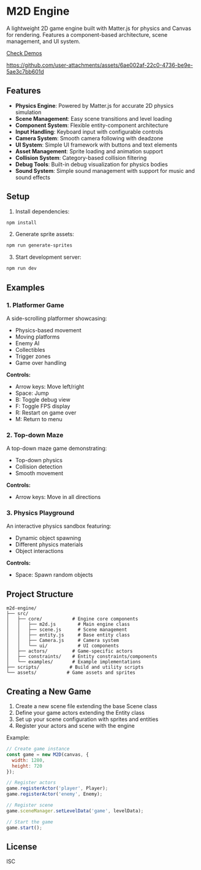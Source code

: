 # M2D Engine

A lightweight 2D game engine built with Matter.js for physics and Canvas for rendering. Features a component-based architecture, scene management, and UI system.

[Check Demos](https://mert.js.org/m2d-engine)

https://github.com/user-attachments/assets/6ae002af-22c0-4736-be9e-5ae3c7bb601d


## Features

- **Physics Engine**: Powered by Matter.js for accurate 2D physics simulation
- **Scene Management**: Easy scene transitions and level loading
- **Component System**: Flexible entity-component architecture
- **Input Handling**: Keyboard input with configurable controls
- **Camera System**: Smooth camera following with deadzone
- **UI System**: Simple UI framework with buttons and text elements
- **Asset Management**: Sprite loading and animation support
- **Collision System**: Category-based collision filtering
- **Debug Tools**: Built-in debug visualization for physics bodies
- **Sound System**: Simple sound management with support for music and sound effects

## Setup

1. Install dependencies:
```bash
npm install
```

2. Generate sprite assets:
```bash
npm run generate-sprites
```

3. Start development server:
```bash
npm run dev
```

## Examples

### 1. Platformer Game
A side-scrolling platformer showcasing:
- Physics-based movement
- Moving platforms
- Enemy AI
- Collectibles
- Trigger zones
- Game over handling

**Controls:**
- Arrow keys: Move left/right
- Space: Jump
- B: Toggle debug view
- F: Toggle FPS display
- R: Restart on game over
- M: Return to menu

### 2. Top-down Maze
A top-down maze game demonstrating:
- Top-down physics
- Collision detection
- Smooth movement

**Controls:**
- Arrow keys: Move in all directions

### 3. Physics Playground
An interactive physics sandbox featuring:
- Dynamic object spawning
- Different physics materials
- Object interactions

**Controls:**
- Space: Spawn random objects

## Project Structure

```
m2d-engine/
├── src/
│   ├── core/           # Engine core components
│   │   ├── m2d.js        # Main engine class
│   │   ├── scene.js      # Scene management
│   │   ├── entity.js     # Base entity class
│   │   ├── Camera.js     # Camera system
│   │   └── ui/           # UI components
│   ├── actors/         # Game-specific actors
│   ├── constraints/    # Entity constraints/components
│   └── examples/       # Example implementations
├── scripts/           # Build and utility scripts
└── assets/           # Game assets and sprites
```

## Creating a New Game

1. Create a new scene file extending the base Scene class
2. Define your game actors extending the Entity class
3. Set up your scene configuration with sprites and entities
4. Register your actors and scene with the engine

Example:
```javascript
// Create game instance
const game = new M2D(canvas, {
  width: 1280,
  height: 720
});

// Register actors
game.registerActor('player', Player);
game.registerActor('enemy', Enemy);

// Register scene
game.sceneManager.setLevelData('game', levelData);

// Start the game
game.start();
```

## License

ISC
